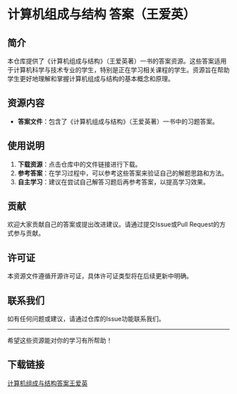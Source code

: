 # 计算机组成与结构 答案（王爱英）

## 简介
本仓库提供了《计算机组成与结构》（王爱英著）一书的答案资源。这些答案适用于计算机科学与技术专业的学生，特别是正在学习相关课程的学生。资源旨在帮助学生更好地理解和掌握计算机组成与结构的基本概念和原理。

## 资源内容
- **答案文件**：包含了《计算机组成与结构》（王爱英著）一书中的习题答案。

## 使用说明
1. **下载资源**：点击仓库中的文件链接进行下载。
2. **参考答案**：在学习过程中，可以参考这些答案来验证自己的解题思路和方法。
3. **自主学习**：建议在尝试自己解答习题后再参考答案，以提高学习效果。

## 贡献
欢迎大家贡献自己的答案或提出改进建议。请通过提交Issue或Pull Request的方式参与贡献。

## 许可证
本资源文件遵循开源许可证，具体许可证类型将在后续更新中明确。

## 联系我们
如有任何问题或建议，请通过仓库的Issue功能联系我们。

---
希望这些资源能对你的学习有所帮助！

## 下载链接

[计算机组成与结构答案王爱英](https://pan.quark.cn/s/ecd525b77e90)